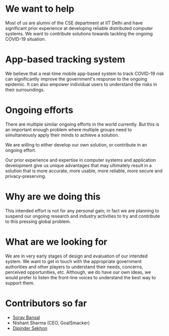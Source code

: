 # We want to help

Most of us are alumni of the CSE department at IIT Delhi and have
significant prior experience at developing reliable distributed
computer systems. We want to contribute solutions towards tackling
the ongoing COVID-19 situation.

# App-based tracking system

We believe that a real-time mobile app-based system to track COVID-19
risk can significantly improve the government's response to the ongoing
epidemic. It can also empower individual users to understand the
risks in their surroundings.

# Ongoing efforts

There are multiple similar ongoing efforts in the world currently. But
this is an important enough problem where multiple groups need to
simultaneously apply their minds to achieve a solution.

We are willing to either develop our own solution, or contribute in an
ongoing effort.

Our prior experience and expertise in
computer systems and application development give us unique advantages
that may ultimately result in a solution that is more accurate, more
usable, more reliable, more secure and privacy-preserving.

# Why are we doing this

This
intended effort is not for any personal gain; in fact we are planning
to suspend our ongoing research and industry activities to try and
contribute to this pressing global problem.

# What are we looking for

We are in very early stages of design and evaluation of our intended
system. We want to get in touch with the appropriate
government authorities and other players to understand their
needs, concerns, perceived opportunities, etc. Although, we do have
our own ideas, we would prefer to listen the front-line voices
to understand the best way to support them.

# Contributors so far

- [Sorav Bansal](http://www.cse.iitd.ac.in/~sbansal)
- Nishant Sharma (CEO, GoalSmacker)
- [Dipinder Sekhon](http://www.linkedin.com/in/dipinder)


